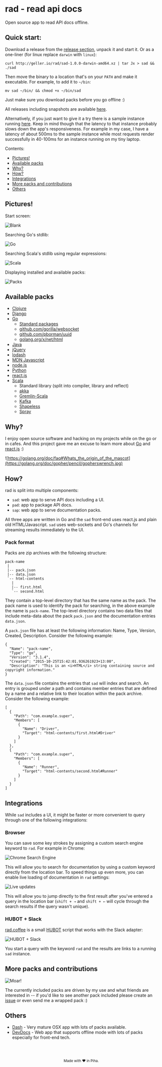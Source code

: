# rad - read api docs

Open source app to read API docs offline.

## Quick start:

Download a release from the [release section](https://github.com/fgeller/rad/releases), unpack it and start it. Or as a one-liner (for linux replace `darwin` with `linux`):

    curl http://geller.io/rad/sad-1.0.0-darwin-amd64.xz | tar Jx > sad && ./sad

Then move the binary to a location that's on your `PATH` and make it executable. For example, to add it to `~/bin`:

    mv sad ~/bin/ && chmod +x ~/bin/sad

Just make sure you download packs before you go offline :)

All releases including snapshots are available [here](http://geller.io/rad/).

Alternatively, if you just want to give it a try there is a sample instance
running [here](http://geller.io:3024). Keep in mind though that the latency to
that instance probably slows down the app's responsiveness. For example in my
case, I have a latency of about 500ms to the sample instance while most requests
render successfully in 40-100ms for an instance running on my tiny laptop.

Contents:

* [Pictures!](https://github.com/fgeller/rad#pictures)
* [Available packs](https://github.com/fgeller/rad#available-packs)
* [Why?](https://github.com/fgeller/rad#why)
* [How?](https://github.com/fgeller/rad#how)
* [Integrations](https://github.com/fgeller/rad#integrations)
* [More packs and contributions](https://github.com/fgeller/rad#more-packs-and-contributions)
* [Others](https://github.com/fgeller/rad#others)

## Pictures!

Start screen:

![Blank](https://raw.githubusercontent.com/fgeller/rad/master/screenshots/blank.png)

Searching Go's stdlib:

![Go](https://raw.githubusercontent.com/fgeller/rad/master/screenshots/go.png)

Searching Scala's stdlib using regular expressions:

![Scala](https://raw.githubusercontent.com/fgeller/rad/master/screenshots/scala.png)

Displaying installed and available packs:

![Packs](https://raw.githubusercontent.com/fgeller/rad/master/screenshots/packs.png)

## Available packs

* [Clojure](https://clojuredocs.org)
* [Django](https://clojuredocs.org)
* [Go](https://golang.org)
  * [Standard packages](https://godoc.org/-/go)
  * [github.com/gorilla/websocket](https://github.com/gorilla/websocket)
  * [github.com/pborman/uuid](https://github.com/pborman/uuid)
  * [golang.org/x/net/html](https://godoc.org/golang.org/x/net/html)
* [Java](http://www.oracle.com/technetwork/java/javase/overview/index.html)
* [jQuery](http://jquery.com)
* [lodash](http://lodash.com)
* [MDN Javascript](https://developer.mozilla.org/en-US/docs/Web/JavaScript/Reference)
* [node.js](http://nodejs.org)
* [Python](https://www.python.org)
* [react.js](https://facebook.github.io/react/)
* [Scala](http://www.scala-lang.org)
  * Standard library (split into compiler, library and reflect)
  * [akka](http://www.scala-lang.org)
  * [Gremlin-Scala](https://github.com/mpollmeier/gremlin-scala)
  * [Kafka](http://kafka.apache.org)
  * [Shapeless](https://github.com/milessabin/shapeless)
  * [Spray](http://spray.io)

## Why?

I enjoy open source software and hacking on my projects while on the go or in
cafes. And this project gave me an excuse to learn more about
[Go](https://golang.org) and [react.js](https://facebook.github.io/react/) :)

![https://golang.org/doc/faq#Whats_the_origin_of_the_mascot](https://golang.org/doc/gopher/pencil/gopherswrench.jpg)

## How?

rad is split into multiple components:

* `sad`: web app to serve API docs including a UI.
* `pad`: app to package API docs.
* `sap`: web app to serve documentation packs.

All three apps are written in Go and the `sad` front-end uses react.js and plain
old HTML/Javascript. `sad` uses web-sockets and Go's channels for streaming
results immediately to the UI.

### Pack format

Packs are zip archives with the following structure:

    pack-name
     |
     |-- pack.json
     |-- data.json
     `-- html-contents
       |
       |-- first.html
       `-- second.html

They contain a top-level directory that has the same name as the pack. The pack
name is used to identify the pack for searching, in the above example the name
is `pack-name`. The top-level directory contains two data files that include
meta-data about the pack `pack.json` and the documentation entries `data.json`.

A `pack.json` file has at least the following information: Name, Type, Version, Created, Description. Consider the following example:

    {
      "Name": "pack-name",
      "Type": "go",
      "Version": "3.1.4",
      "Created": "2015-10-25T15:42:01.936261923+13:00",
      "Description": "This is an <i>HTML</i> string containing source and copyright information."
    }

The `data.json` file contains the entries that `sad` will index and search. An
entry is grouped under a path and contains member entries that are defined by a
name and a relative link to their location within the pack archive. Consider the
following example:

    [
      {
        "Path": "com.example.super",
        "Members": [
          {
            "Name": "Driver",
            "Target": "html-contents/first.html#Driver"
          }
        ]
      },
      {
        "Path": "com.example.super",
        "Members": [
          {
            "Name": "Runner",
            "Target": "html-contents/second.html#Runner"
          }
        ]
      }
    ]


## Integrations

While `sad` includes a UI, it might be faster or more convenient to query
through one of the following integrations:

### Browser

You can save some key strokes by assigning a custom search engine keyword to
`rad`. For example in Chrome:

![Chrome Search Engine](https://raw.githubusercontent.com/fgeller/rad/master/screenshots/chrome-search-engine.png)

This will allow you to search for documentation by using a custom keyword
directly from the location bar. To speed things up even more, you can enable
live loading of documentation in `rad` settings:

![Live updates](https://raw.githubusercontent.com/fgeller/rad/master/screenshots/live-updates.png)

This will allow you to jump directly to the first result after you've entered a
query in the location bar (`shift + →` and `shift + ←` will cycle through the
search results if the query wasn't unique).

### HUBOT + Slack

[rad.coffee](https://github.com/fgeller/rad/blob/master/integrations/rad.coffee)
is a small [HUBOT](https://hubot.github.com) script that works with the Slack
adapter:

![HUBOT + Slack](https://raw.githubusercontent.com/fgeller/rad/master/screenshots/hubot-slack.png)

You start a query with the keyword `rad` and the results are links to a running
`sad` instance.

## More packs and contributions

![Moar!](http://memeorama.com/wp-content/uploads/2012/01/MOAR.jpg)

The currently included packs are driven by my use and what friends are
interested in -- if you'd like to see another pack included please create an
[issue](https://github.com/fgeller/rad/issues/new) or even send me a wrapped
pack :)

## Others

* [Dash](https://kapeli.com) - Very mature OSX app with lots of packs available.
* [DevDocs](http://devdocs.io) - Web app that supports offline mode with lots of packs especially for front-end tech.

<br /><br />
<p align="center"><sup>Made with ❤ in Piha.</sup></p>
